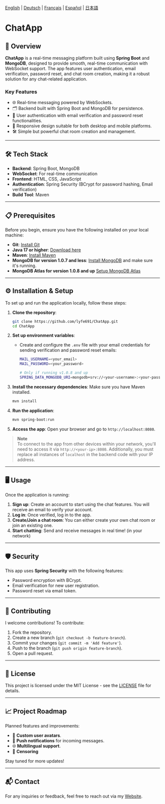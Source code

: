 [English](README.md) | [Deutsch](README.de.md) | [Français](README.fr.md) | [Español](README.es.md) | [日本語](README.ja.md)

# ChatApp

## 🚀 Overview

**ChatApp** is a real-time messaging platform built using **Spring Boot** and **MongoDB**, designed to provide smooth, real-time communication with WebSocket support. The app features user authentication, email verification, password reset, and chat room creation, making it a robust solution for any chat-related application.

### Key Features
- 🌐 Real-time messaging powered by WebSockets.
- 🗂️ Backend built with Spring Boot and MongoDB for persistence.
- 🔑 User authentication with email verification and password reset functionalities.
- 📱 Responsive design suitable for both desktop and mobile platforms.
- 🛠️ Simple but powerful chat room creation and management.

---

## 🛠️ Tech Stack

- **Backend**: Spring Boot, MongoDB
- **WebSocket**: For real-time communication
- **Frontend**: HTML, CSS, JavaScript
- **Authentication**: Spring Security (BCrypt for password hashing, Email verification)
- **Build Tool**: Maven

---

## 📋 Prerequisites

Before you begin, ensure you have the following installed on your local machine:

- **Git**: [Install Git](https://git-scm.com/downloads)
- **Java 17 or higher**: [Download here](https://www.oracle.com/java/technologies/downloads/)
- **Maven**: [Install Maven](https://maven.apache.org/install.html)
- **MongoDB for version 1.0.7 and less**: [Install MongoDB](https://www.mongodb.com/try/download/community) and make sure it's running.
- **MongoDB Atlas for version 1.0.8 and up** [Setup MongoDB Atlas](https://cloud.mongodb.com/)

---

## ⚙️ Installation & Setup

To set up and run the application locally, follow these steps:

1. **Clone the repository**:
    ```bash
    git clone https://github.com/lyfe691/ChatApp.git
    cd ChatApp
    ```

2. **Set up environment variables**:
    - Create and configure the `.env` file with your email credentials for sending verification and password reset emails:
      ```bash
      MAIL_USERNAME=<your_email>
      MAIL_PASSWORD=<your_password>

      # Only if running v1.0.8 and up
      SPRING_DATA_MONGODB_URI=mongodb+srv://<your-username>:<your-password>@<your-cluster-name>.ebtag.mongodb.net/<appname(chatapp)>?retryWrites=true&w=majority
      ```

3. **Install the necessary dependencies**:
    Make sure you have Maven installed.
    ```bash
    mvn install
    ```

4. **Run the application**:
    ```bash
    mvn spring-boot:run
    ```

5. **Access the app**:
    Open your browser and go to `http://localhost:8080`.

> **Note**  
> To connect to the app from other devices within your network, you'll need to access it via `http://<your-ip>:8080`. Additionally, you must replace all instances of `localhost` in the backend code with your IP address.

---

## 🖥️ Usage

Once the application is running:

1. **Sign up**: Create an account to start using the chat features. You will receive an email to verify your account.
2. **Log in**: Once verified, log in to the app.
3. **Create/Join a chat room**: You can either create your own chat room or join an existing one.
4. **Start chatting**: Send and receive messages in real time! (in your network)

---

## 🛡️ Security

This app uses **Spring Security** with the following features:
- Password encryption with BCrypt.
- Email verification for new user registration.
- Password reset via email token.

---

## 🤝 Contributing

I welcome contributions! To contribute:

1. Fork the repository.
2. Create a new branch (`git checkout -b feature-branch`).
3. Commit your changes (`git commit -m 'Add feature'`).
4. Push to the branch (`git push origin feature-branch`).
5. Open a pull request.

---

## 📄 License

This project is licensed under the MIT License - see the [LICENSE](LICENSE) file for details.

---
## 📈 Project Roadmap

Planned features and improvements:
- 🎨 **Custom user avatars**.
- 🔔 **Push notifications** for incoming messages.
- 🌐 **Multilingual support**.
- 🔞 **Censoring**

Stay tuned for more updates!

---

## 📬 Contact

For any inquiries or feedback, feel free to reach out via my [Website](https://yanissebastianzuercher.ch/#contact).
